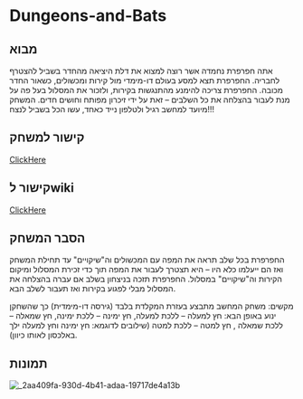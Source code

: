 # Dungeons-and-Bats

## מבוא

אתה חפרפרת נחמדה אשר רוצה למצוא את דלת היציאה מהחדר בשביל להצטרף לחבריה.
החפרפרת תצא למסע בעולם דו-מימדי מול קירות ומכשולים, כשאור החדר מכובה. החפרפרת צריכה להימנע מהתנגשות בקירות, ולזכור את המסלול בעל פה על מנת לעבור בהצלחה את כל השלבים – זאת על ידי זיכרון מפותח וחושים חדים.
המשחק מיועד למחשב רגיל ולטלפון נייד כאחד, עשו הכל בשביל לנצח!!!

## קישור למשחק
[ClickHere](https://videogameteam3.itch.io/dungeons-and-moles)

## קישור לwiki
[ClickHere](https://github.com/VideoGameTeam3/Dungeons-and-Bats/wiki)

## הסבר המשחק

החפרפרת בכל שלב תראה את המפה עם המכשולים וה"שיקויים" עד תחילת המשחק ואז הם ייעלמו כלא היו – היא תצטרך לעבור את המפה תוך כדי זכירת המסלול ומיקום הקירות וה"שיקויים" במסלול.
החפרפרת תזכה בניצחון בשלב אם עברה בהצלחה את המסלול מבלי לפגוע בקירות ואז תעבור לשלב הבא.

מקשים:
משחק המחשב מתבצע בעזרת המקלדת בלבד (גירסה דו-מימדית) כך שהשחקן ינוע באופן הבא: חץ למעלה – ללכת למעלה, חץ ימינה – ללכת ימינה, חץ שמאלה – ללכת שמאלה , חץ למטה – ללכת למטה (שילובים לדוגמא: חץ ימינה וחץ למעלה ילך באלכסון לאותו כיוון).

## תמונות

![_2aa409fa-930d-4b41-adaa-19717de4a13b](https://github.com/VideoGameTeam3/Dungeons-and-Rats/assets/118683420/494ce364-ed4a-4343-aa9f-ab3291dcbb29)

